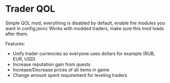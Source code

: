 # Trader QOL
Simple QOL mod, everything is disabled by default, enable the modules you want in config.jsonc
Works with modded traders, make sure this mod loads after them.

Features:
- Unify trader currencies so everyone uses dollars for example (RUB, EUR, USD)
- Increase reputation gain from quests
- Increase/Decrease prices of all items in game
- Change amount spent requirement for leveling traders
